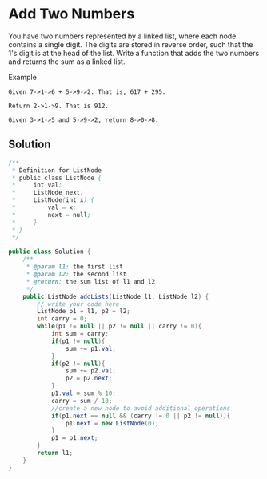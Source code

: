 # Add Two Numbers
You have two numbers represented by a linked list, where each node contains a single digit. The digits are stored in reverse order, such that the 1's digit is at the head of the list. Write a function that adds the two numbers and returns the sum as a linked list.

Example
```
Given 7->1->6 + 5->9->2. That is, 617 + 295.

Return 2->1->9. That is 912.

Given 3->1->5 and 5->9->2, return 8->0->8.
```
## Solution
```java
/**
 * Definition for ListNode
 * public class ListNode {
 *     int val;
 *     ListNode next;
 *     ListNode(int x) {
 *         val = x;
 *         next = null;
 *     }
 * }
 */

public class Solution {
    /**
     * @param l1: the first list
     * @param l2: the second list
     * @return: the sum list of l1 and l2
     */
    public ListNode addLists(ListNode l1, ListNode l2) {
        // write your code here
        ListNode p1 = l1, p2 = l2;
        int carry = 0;
        while(p1 != null || p2 != null || carry != 0){
            int sum = carry;
            if(p1 != null){
                sum += p1.val;
            }
            if(p2 != null){
                sum += p2.val;
                p2 = p2.next;
            }
            p1.val = sum % 10;
            carry = sum / 10;
            //create a new node to avoid additional operations
            if(p1.next == null && (carry != 0 || p2 != null)){
                p1.next = new ListNode(0);
            }
            p1 = p1.next;
        }
        return l1;
    }
}
```
